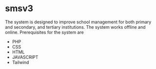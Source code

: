 # smsv3
The system is designed to improve school management for both primary and secondary, and tertiary institutions.
The system works offline and online.
Prerequisites for the system are 
- PHP
- CSS
- HTML
- JAVASCRIPT
- Tailwind
